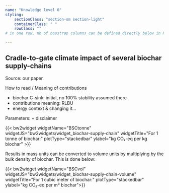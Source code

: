 ```yaml
---
name: "Knowledge level 0"
styling:
    sectionClass: "section-sm section-light"
    containerClass: " "
    rowClass: ""
# in one row, nb of boostrap columns can be defined directly below in HTML

---
```


<div class="col-md-12 text-left">

## **Cradle-to-gate climate impact of several biochar supply-chains**

Source: our paper

How to read / Meaning of contributions
- biochar C-sink: initial, no 100% stability assumed there
- contributions meaning: RLBU
- energy context & changing it...
  
Parameters: + disclaimer

{{< bw2widget widgetName="BSCtonne"  widgetJS="bw2widgets/widget_biochar-supply-chain" widgetTitle="For 1 tonne of biochar:" plotType="stackedbar" ylabel="kg CO₂-eq per kg biochar" >}} 

Results in mass units can be converted to volume units by multiplying by the bulk density of biochar. This is done below: 

{{< bw2widget widgetName="BSCvol"  widgetJS="bw2widgets/widget_biochar-supply-chain-volume" widgetTitle="For 1 cubic meter of biochar:" plotType="stackedbar" ylabel="kg CO₂-eq per m³ biochar">}} 

</div>

